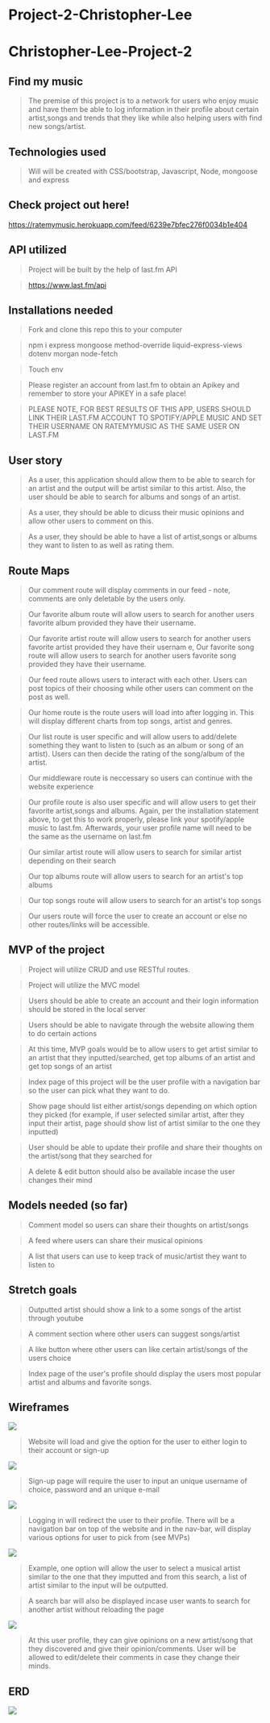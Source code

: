 # Project-2-Christopher-Lee

# Christopher-Lee-Project-2

## Find my music
>The premise of this project is to a network for users who enjoy music and have them be able to log information in their profile about certain artist,songs and trends that they like while also helping users with find new songs/artist.


## Technologies used
>Will will be created with CSS/bootstrap, Javascript, Node, mongoose and express

## Check project out here!

https://ratemymusic.herokuapp.com/feed/6239e7bfec276f0034b1e404

## API utilized
>Project will be built by the help of last.fm API

> https://www.last.fm/api

## Installations needed
> Fork and clone this repo this to your computer

> npm i express mongoose method-override liquid-express-views dotenv morgan node-fetch

> Touch env

>Please register an account from last.fm to obtain an Apikey and remember to store your APIKEY in a safe place!

>PLEASE NOTE, FOR BEST RESULTS OF THIS APP, USERS SHOULD LINK THEIR LAST.FM ACCOUNT TO SPOTIFY/APPLE MUSIC AND SET THEIR USERNAME ON RATEMYMUSIC AS THE SAME USER ON LAST.FM

## User story
> As a user, this application should allow them to be able to search for an artist and the output will be artist similar to this artist. Also, the user should be able to search for albums and songs of an artist. 

> As a user, they should be able to dicuss their music opinions and allow other users to comment on this.

> As a user, they should be able to have a list of artist,songs or albums they want to listen to as well as rating them.

## Route Maps
> Our comment route will display comments in our feed - note, comments are only deletable by the users only.

> Our favorite album route will allow users to search for another users favorite album provided they have their username.

> Our favorite artist route will allow users to search for another users favorite artist provided they have their usernam
e,
> Our favorite song route will allow users to search for another users favorite song provided they have their username.

> Our feed route allows users to interact with each other. Users can post topics of their choosing while other users can comment on the post as well.

>Our home route is the route users will load into after logging in. This will display different charts from top songs, artist and genres. 

>Our list route is user specific and will allow users to add/delete something they want to listen to (such as an album or song of an artist). Users can then decide the rating of the song/album of the artist.

> Our middleware route is neccessary so users can continue with the website experience

> Our profile route is also user specific and will allow users to get their favorite artist,songs and albums. Again, per the installation statement above, to get this to work properly, please link your spotify/apple music to last.fm. Afterwards, your user profile name will need to be the same as the username on last.fm

> Our similar artist route will allow users to search for similar artist depending on their search 

> Our top albums route will allow users to search for an artist's top albums

> Our top songs route will allow users to search for an artist's top songs

> Our users route will force the user to create an account or else no other routes/links will be accessible. 


## MVP of the project
>Project will utilize CRUD and use RESTful routes. 

>Project will utilize the MVC model

>Users should be able to create an account and their login information should be stored in the local server

>Users should be able to navigate through the website allowing them to do certain actions

>At this time, MVP goals would be to allow users to get artist similar to an artist that they inputted/searched, get top albums of an artist and get top songs of an artist

>Index page of this project will be the user profile with a navigation bar so the user can pick what they want to do.

>Show page should list either artist/songs depending on which option they picked (for example, if user selected similar artist, after they input their artist, page should show list of artist similar to the one they inputted)

>User should be able to update their profile and share their thoughts on the artist/song that they searched for

>A delete & edit button should also be available incase the user changes their mind

## Models needed (so far)
> Comment model so users can share their thoughts on artist/songs 

> A feed where users can share their musical opinions

>A list that users can use to keep track of music/artist they want to listen to


## Stretch goals
>Outputted artist should show a link to a some songs of the artist through youtube 

>A comment section where other users can suggest songs/artist

>A like button where other users can like certain artist/songs of the users choice

>Index page of the user's profile should display the users most popular artist and albums and favorite songs.

## Wireframes
![](images/IMG_1528.jpg)

>Website will load and give the option for the user to either login to their account or sign-up

![](images/IMG_1529.jpg)

>Sign-up page will require the user to input an unique username of choice, password and an unique e-mail

![](images/IMG_1530.jpg)

>Logging in will redirect the user to their profile. There will be a navigation bar on top of the website and in the nav-bar, will display various options for user to pick from (see MVPs)

![](images/IMG_1531.jpg)

>Example, one option will allow the user to select a musical artist similar to the one that they imputted and from this search, a list of artist similar to the input will be outputted. 

>A search bar will also be displayed incase user wants to search for another artist without reloading the page

![](images/IMG_1532.jpg)

>At this user profile, they can give opinions on a new artist/song that they discovered and give their opinion/comments. User will be allowed to edit/delete their comments in case they change their minds.

## ERD
![](images/IMG_1533.jpg)

